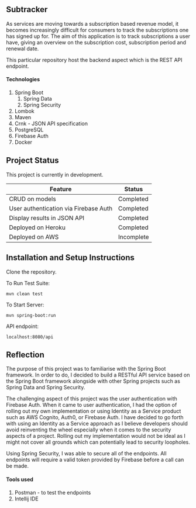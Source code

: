 ## Subtracker

As services are moving towards a subscription based revenue model, it becomes increasingly difficult for consumers to track the subscriptions one has signed up for. The aim of this application is to track subscriptions a user have, giving an overview on the subscription cost, subscription period and renewal date. 

This particular repository host the backend aspect which is the REST API endpoint.

#### Technologies
1. Spring Boot
   1. Spring Data
   2. Spring Security
2. Lombok
3. Maven
4. Crnk - JSON API specification
5. PostgreSQL
6. Firebase Auth
7. Docker


## Project Status

This project is currently in development. 

|Feature|Status  |
|--|--|
|CRUD on models|Completed  |
|User authentication via Firebase Auth|Completed  |
|Display results in JSON API| Completed
| Deployed on Heroku| Completed
|Deployed on AWS| Incomplete


## Installation and Setup Instructions

Clone the repository. 

To Run Test Suite:  

`mvn clean test`  

To Start Server:

`mvn spring-boot:run`  

API endpoint:

`localhost:8080/api`  

## Reflection

The purpose of this project was to familiarise with the Spring Boot framework. In order to do, I decided to build a RESTful API service based on the Spring Boot framework alongside with other Spring projects such as Spring Data and Spring Security. 

The challenging aspect of this project was the user authentication with Firebase Auth. When it came to user authentication, I had the option of rolling out my own implementation or using Identity as a Service product such as AWS Cognito, Auth0, or Firebase Auth. I have decided to go forth with using an Identity as a Service approach as I believe developers should avoid reinventing the wheel especially when it comes to the security aspects of a project. Rolling out my implementation would not be ideal as I might not cover all grounds which can potentially lead to security loopholes. 

Using Spring Security, I was able to secure all of the endpoints. All endpoints will require a valid token provided by Firebase before a call can be made. 

#### Tools used
1. Postman  - to test the endpoints
2. Intellij IDE
